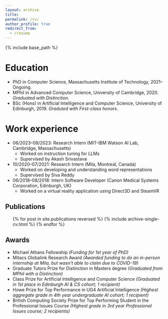```yaml
---
layout: archive
title: 
permalink: /cv/
author_profile: true
redirect_from:
  - /resume
---
```


<!--title: 'CV <a class="link-button pdf-button" href="../files/cv.pdf"><i class="fa fa-file-pdf"></i>PDF</a>'-->

{% include base_path %}

Education
======
* PhD in Computer Science, Massachusetts Institute of Technology, 2021–Ongoing.
* MPhil in Advanced Computer Science, University of Cambridge, 2020. *Graduated with Distinction*.
* BSc (Hons) in Artificial Intelligence and Computer Science, University of Edinburgh, 2019. *Graduted with First-class honors*.

Work experience
======
* 06/2023–09/2023: Research Intern (MIT-IBM Watson AI Lab, Cambridge, Massachusetts)
  * Worked on instruction tuning for LLMs
  * Supervised by Akash Srivastava
* 10/2020–07/2021: Research Intern (Mila, Montreal, Canada)
  * Worked on developing and understanding word representations
  * Supervised by Siva Reddy
* 06/2018–08/2018: Intern Software Developer (Canon Medical Systems Corporation, Edinburgh, UK)
  * Worked on a virtual reality application using Direct3D and SteamVR 

## Publications
  <ul>{% for post in site.publications reversed %}
    {% include archive-single-cv.html %}
  {% endfor %}</ul>

## Awards

* Michael Athans Fellowship *(Funding for 1st year of PhD)*
* Mitacs Globalink Research Award *(Awarded funding to do an in-person internship at Mila, but wasn't able to claim due to COVID-19)*
* Graduate Tutors Prize for Distinction in Masters degree *(Graduated from MPhil with a Distinction)*
* Class Prize for Artificial Intelligence and Computer Science *(Graduated in 1st place in Edinburgh AI & CS cohort; 1 recipient)*
* Howe Prize for Top Performance in UG4 Artificial Intelligence *(Highest aggregate grade in 4th year undergraduate AI cohort; 1 recipient)*
* British Computing Society Prize for Top Performing Student in the Professional Issues Course *(Highest grade in 3rd year Professional Issues course; 2 recipients)*
